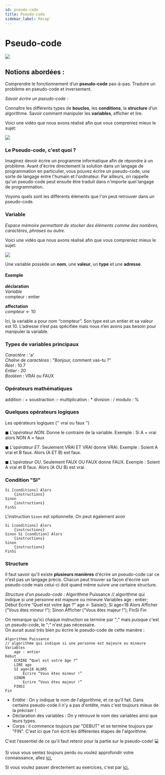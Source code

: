 ```yaml
---
id: pseudo-code
title: Pseudo-code
sidebar_label: Récap'
---
```


# Pseudo-code

![](https://media.giphy.com/media/3o6Yg4GUVgIUg3bf7W/giphy.gif)

## Notions abordées :

Comprendre le fonctionnement d’un **pseudo-code** pas-à-pas.
Traduire un problème en pseudo-code et inversement.

_Savoir écrire un pseudo-code :_

Connaître les différents types de **boucles**, les **conditions**, la **structure** d’un algorithme.
Savoir comment manipuler les **variables**, afficher et lire.

Voici une vidéo que nous avons réalisé afin que vous compreniez mieux le sujet:

[<img src="http://i3.ytimg.com/vi/fNiMJVPQxD8/maxresdefault.jpg">](https://www.youtube.com/watch?v=fNiMJVPQxD8)

### Le Pseudo-code, c'est quoi ?

Imaginez devoir écrire un programme informatique afin de répondre à un problème. Avant d'écrire directement la solution dans un langage de programmation en particulier, vous pouvez écrire un pseudo-code, une sorte de langage entre l'humain et l'ordinateur.
Par ailleurs, on rappelle qu'un pseudo-code peut ensuite être traduit dans n'importe quel langage de programmation.

Voyons quels sont les différents éléments que l'on peut retrouver dans un pseudo-code.

### Variable

_Espace mémoire permettant de stocker des éléments comme des nombres, caractères, phrases ou autre._

Voici une vidéo que nous avons réalisé afin que vous compreniez mieux le sujet:

[<img src="http://i3.ytimg.com/vi/Z2wg8hl4JjM/hqdefault.jpg">](https://www.youtube.com/watch?v=Z2wg8hl4JjM)

Une variable possède un **nom**, une **valeur**, un **type** et une **adresse**.

#### Exemple

**déclaration**  
_Variable_  
compteur : entier

**affectation**  
_compteur_ ← 10

Ici, la variable a pour nom “compteur”. Son type est un entier et sa valeur est 10. L’adresse n’est pas spécifiée mais nous n’en avons pas besoin pour manipuler la variable.

### Types de variables principaux

_Caractère_ : 'a'  
_Chaîne de caractères_ : "Bonjour, comment vas-tu ?"  
_Réel_ : 10.7  
_Entier_ : 20  
_Booléen_ : VRAI ou FAUX

### Opérateurs mathématiques

addition : +
soustraction :-
multiplication : \*
division : /
modulo : %

### Quelques opérateurs logiques

Les opérateurs logiques ('' vrai ou faux ‘’)

◼ _L'opérateur NON_. Donne le contraire de la variable.
Exemple : Si A = vrai alors NON A = faux

◼ _L'opérateur ET_. Seulement VRAI ET VRAI donne VRAI.
Exemple : Soient A vrai et B faux. Alors (A ET B) est faux.

◼ _L'opérateur OU_. Seulement FAUX OU FAUX donne FAUX.
Exemple : Soient A vrai et B faux. Alors (A OU B) est vrai.

### Condition "SI"

    Si [conditions] Alors
    	{instructions}
    Sinon
    	{instructions}
    FinSi

L'instruction `Sinon` est optionnelle.
On peut également avoir

    Si [conditions] Alors
    	{instructions}
    Sinon Si [condition] Alors
    	{instructions}
    Sinon
    	{instructions}
    FinSi

### Structure

Il faut savoir qu'il existe **plusieurs manières** d'écrire un pseudo-code car ce n'est pas un langage précis. Chacun peut trouver sa façon d'écrire son pseudo-code mais celui-ci doit quand même suivre une certaine structure.

_Structure d’un pseudo-code :_
Algorithme Puissance
// algorithme qui indique si une personne est majeure ou mineure
Variables
age : entier;
Début
Ecrire “Quel est votre âge ?”
age ← Saisie();
Si age<18 Alors
Afficher (“Vous êtes mineur !”);
Sinon
Afficher (“Vous êtes majeur !”);
FinSi
Fin

On remarque qu'ici chaque instruction se termine par ";" mais puisque c'est un pseudo-code, le ";" n'est pas nécessaire.  
On aurait aussi très bien pu écrire le pseudo-code de cette manière :

    Algorithme Puissance
    // algorithme qui indique si une personne est majeure ou mineure
    Variables
        age : entier
    Début
    	ECRIRE “Quel est votre âge ?”
        LIRE age
        SI age<18 ALORS
            Ecrire “Vous êtes mineur !”
        SINON
            Ecrire “Vous êtes majeur !”
        FINSI
    Fin

- Entête : On y indique le nom de l'algorithme, et ce qu'il fait. Dans certains pseudo-code il n'y a pas d'entête, mais c'est toujours mieux de la préciser !
- Déclaration des variables : On y retrouve le nom des variables ainsi que leurs types.
- Corps : il commence toujours par "DEBUT" et se termine toujours par "FIN". C'est ici que l'on écrit les différentes étapes de l'algorithme.

C'est l'essentiel de ce qu'il faut retenir pour la partie sur le pseudo-code! 💻

Si vous vous sentez toujours perdu ou voulez approfondir votre connaissance, allez [ici.](./pseudo-code_ressources.md)

Si vous voulez passer directement au exercices, c'est par [ici.](./pseudo-code_exercices.md)
